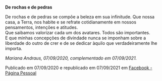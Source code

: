 **De rochas e de pedras**

De rochas e de pedras se compõe a beleza em sua infinitude.
Que nossa casa, a Terra, nos habite e se refrate cotidianamente em nossos pensamentos, intenções e atitudes.   
Que saibamos valorizar cada um dos avatares. Todos são importantes.  
E que minhas concepções de divindade nunca se imponham sobre a liberdade do outro de crer e de se dedicar àquilo que verdadeiramente lhe importa.

*Mariana Andraus, 07/09/2020, complementado em 07/09/2021.*

Publicado em 07/09/2020 e republicado em 07/09/2021 em [Facebook - Página Pessoal](https://www.facebook.com/mariana.b.andraus/posts/10161165645432678)